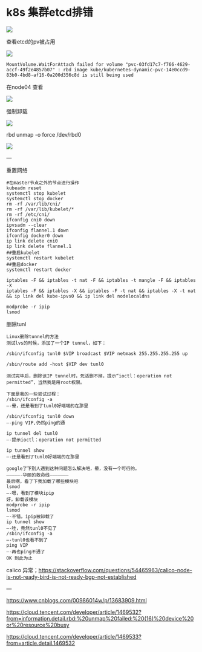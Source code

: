 # k8s 集群etcd排错



![](https://kaliarch-bucket-1251990360.cos.ap-beijing.myqcloud.com/blog_img/20210615174618.png)



查看etcd的pv被占用

![](https://kaliarch-bucket-1251990360.cos.ap-beijing.myqcloud.com/blog_img/20210615174703.png)



```shell
MountVolume.WaitForAttach failed for volume "pvc-03fd17c7-f766-4629-accf-49f2e4857b07" : rbd image kube/kubernetes-dynamic-pvc-14e0ccd9-83b0-4bd8-af16-0a200d356c8d is still being used
```



在node04 查看

![](https://kaliarch-bucket-1251990360.cos.ap-beijing.myqcloud.com/blog_img/20210615174757.png)



强制卸载



![](https://kaliarch-bucket-1251990360.cos.ap-beijing.myqcloud.com/blog_img/20210615180859.png)



rbd unmap -o force /dev/rbd0



![](https://kaliarch-bucket-1251990360.cos.ap-beijing.myqcloud.com/blog_img/20210615181043.png)





— 

重置网络

```
#在master节点之外的节点进行操作
kubeadm reset
systemctl stop kubelet
systemctl stop docker
rm -rf /var/lib/cni/
rm -rf /var/lib/kubelet/*
rm -rf /etc/cni/
ifconfig cni0 down
ipvsadm --clear 
ifconfig flannel.1 down
ifconfig docker0 down
ip link delete cni0
ip link delete flannel.1
##重启kubelet
systemctl restart kubelet
##重启docker
systemctl restart docker

iptables -F && iptables -t nat -F && iptables -t mangle -F && iptables -X
iptables -F && iptables -X && iptables -F -t nat && iptables -X -t nat && ip link del kube-ipvs0 && ip link del nodelocaldns

modprobe -r ipip
lsmod
```



删除tunl



```shell
Linux删除tunnel的方法
测试lvs的时候，添加了一个IP tunnel，如下：

/sbin/ifconfig tunl0 $VIP broadcast $VIP netmask 255.255.255.255 up

/sbin/route add -host $VIP dev tunl0

测试完毕后，删除该IP tunnel时，死活删不掉，提示“ioctl：operation not permitted”，当然我是用root权限。

下面是我的一些尝试过程：
/sbin/ifconfig -a
―-晕，还是看到了tunl0好端端的在那里

/sbin/ifconfig tunl0 down
―-ping VIP,仍然ping的通

ip tunnel del tunl0
―-提示ioctl：operation not permitted

ip tunnel show
―-还是看到了tunl0好端端的在那里

google了下别人遇到这种问题怎么解决吧，晕，没有一个可行的。
―――――-华丽的救命线―――――――
最后啊，看了下我加载了哪些模块吧
lsmod
―-嗯，看到了模块ipip
好，卸载该模块
modprobe -r ipip
lsmod
―-不错，ipip被卸载了
ip tunnel show
―-哇，竟然tunl0不见了
/sbin/ifconfig -a
―-tunl0也看不到了
ping VIP
―-再也ping不通了
OK 到此为止
```



calico 异常；https://stackoverflow.com/questions/54465963/calico-node-is-not-ready-bird-is-not-ready-bgp-not-established

— 

https://www.cnblogs.com/00986014w/p/13683909.html

https://cloud.tencent.com/developer/article/1469532?from=information.detail.rbd:%20unmap%20failed:%20(16)%20device%20or%20resource%20busy



https://cloud.tencent.com/developer/article/1469533?from=article.detail.1469532